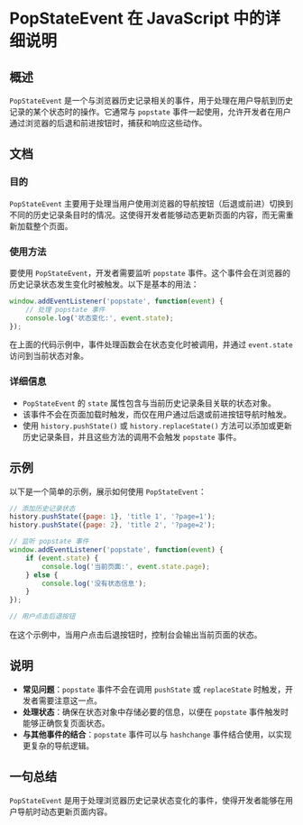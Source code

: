 <!--
Meta Description: # PopStateEvent 在 JavaScript 中的详细说明 ## 概述 `PopStateEvent` 是一个与浏览器历史记录相关的事件，用于处理在用户导航到历史记录的某个状态时的操作。它通常与 `popstate` 事件一起使用，允许开发者在用户通过浏览器的后退和前进按钮时，捕获和响应...
Meta Keywords: popstate, popstateevent, event, state, page
-->

# PopStateEvent 在 JavaScript 中的详细说明

## 概述
`PopStateEvent` 是一个与浏览器历史记录相关的事件，用于处理在用户导航到历史记录的某个状态时的操作。它通常与 `popstate` 事件一起使用，允许开发者在用户通过浏览器的后退和前进按钮时，捕获和响应这些动作。

## 文档
### 目的
`PopStateEvent` 主要用于处理当用户使用浏览器的导航按钮（后退或前进）切换到不同的历史记录条目时的情况。这使得开发者能够动态更新页面的内容，而无需重新加载整个页面。

### 使用方法
要使用 `PopStateEvent`，开发者需要监听 `popstate` 事件。这个事件会在浏览器的历史记录状态发生变化时被触发。以下是基本的用法：

```javascript
window.addEventListener('popstate', function(event) {
    // 处理 popstate 事件
    console.log('状态变化:', event.state);
});
```

在上面的代码示例中，事件处理函数会在状态变化时被调用，并通过 `event.state` 访问到当前状态对象。

### 详细信息
- `PopStateEvent` 的 `state` 属性包含与当前历史记录条目关联的状态对象。
- 该事件不会在页面加载时触发，而仅在用户通过后退或前进按钮导航时触发。
- 使用 `history.pushState()` 或 `history.replaceState()` 方法可以添加或更新历史记录条目，并且这些方法的调用不会触发 `popstate` 事件。

## 示例
以下是一个简单的示例，展示如何使用 `PopStateEvent`：

```javascript
// 添加历史记录状态
history.pushState({page: 1}, 'title 1', '?page=1');
history.pushState({page: 2}, 'title 2', '?page=2');

// 监听 popstate 事件
window.addEventListener('popstate', function(event) {
    if (event.state) {
        console.log('当前页面:', event.state.page);
    } else {
        console.log('没有状态信息');
    }
});

// 用户点击后退按钮
```

在这个示例中，当用户点击后退按钮时，控制台会输出当前页面的状态。

## 说明
- **常见问题**：`popstate` 事件不会在调用 `pushState` 或 `replaceState` 时触发，开发者需要注意这一点。
- **处理状态**：确保在状态对象中存储必要的信息，以便在 `popstate` 事件触发时能够正确恢复页面状态。
- **与其他事件的结合**：`popstate` 事件可以与 `hashchange` 事件结合使用，以实现更复杂的导航逻辑。

## 一句总结
`PopStateEvent` 是用于处理浏览器历史记录状态变化的事件，使得开发者能够在用户导航时动态更新页面内容。